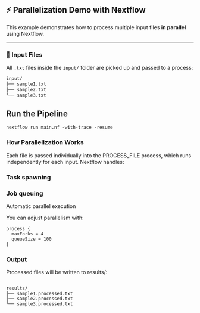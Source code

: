 ## ⚡ Parallelization Demo with Nextflow

This example demonstrates how to process multiple input files **in parallel** using Nextflow.

---

### 📂 Input Files

All `.txt` files inside the `input/` folder are picked up and passed to a process:

```bash
input/
├── sample1.txt
├── sample2.txt
└── sample3.txt
```

## Run the Pipeline
```
nextflow run main.nf -with-trace -resume
```

### How Parallelization Works
Each file is passed individually into the PROCESS_FILE process, which runs independently for each input. Nextflow handles:

### Task spawning

### Job queuing

Automatic parallel execution

You can adjust parallelism with:

```
process {
  maxForks = 4
  queueSize = 100
}
```

### Output
Processed files will be written to results/:

```

results/
├── sample1.processed.txt
├── sample2.processed.txt
└── sample3.processed.txt

```
